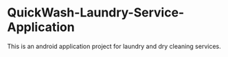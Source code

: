 # QuickWash-Laundry-Service-Application
This is an android application project for laundry and dry cleaning services.
